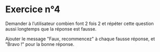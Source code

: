 # Exercice n°4

Demander à l’utilisateur combien font 2 fois 2 et répéter cette question aussi longtemps que la réponse est fausse.

Ajouter le message "Faux, recommencez" à chaque fausse réponse, et "Bravo !" pour la bonne réponse.
